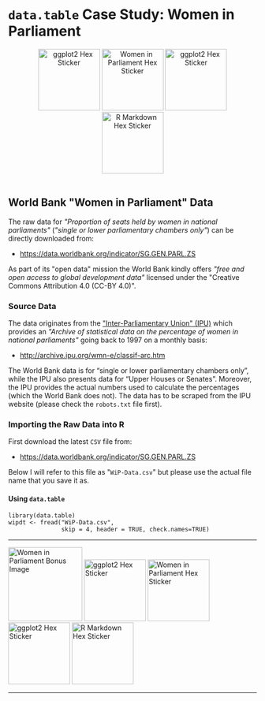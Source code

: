 # `data.table` Case Study: Women in Parliament

<center>
  <div>
    <img src="images/r-datatable-hex.png" alt="ggplot2 Hex Sticker" width="125"> <img src="images/Women_in_Parliament_hex.svg" alt="Women in Parliament Hex Sticker" width="125"> <img src="images/ggplot2.svg" alt="ggplot2 Hex Sticker" width="125"> <img src="images/rmarkdown.svg" alt="R Markdown Hex Sticker" width="125">
  </div>
</center>

<br>

## World Bank "Women in Parliament" Data

The raw data for *"Proportion of seats held by women in national parliaments"* 
(_"single or lower parliamentary chambers only"_) can be directly downloaded from:

+ https://data.worldbank.org/indicator/SG.GEN.PARL.ZS 

As part of its "open data" mission the World Bank kindly offers *"free and open access to global development data"* licensed under the "Creative Commons Attribution 4.0 (CC-BY 4.0)".


### Source Data

The data originates from the ["Inter-Parliamentary Union" (IPU)](https://www.ipu.org/)
which provides an *"Archive of statistical data on the percentage of women in 
national parliaments"* going back to 1997 on a monthly basis:

+ http://archive.ipu.org/wmn-e/classif-arc.htm

The World Bank data is for “single or lower parliamentary chambers only”, while 
the IPU also presents data for “Upper Houses or Senates”. Moreover, the IPU provides 
the actual numbers used to calculate the percentages (which the World Bank does not).
The data has to be scraped from the IPU website (please check the `robots.txt` file
first).

### Importing the Raw Data into R

First download the latest `CSV` file from:

+ https://data.worldbank.org/indicator/SG.GEN.PARL.ZS 

Below I will refer to this file as "`WiP-Data.csv`" but please use the actual
file name that you save it as.

#### Using `data.table`

```
library(data.table)
wipdt <- fread("WiP-Data.csv",
               skip = 4, header = TRUE, check.names=TRUE)
```

<hr>

<img src="images/Women_in_Parliament_rect.svg" alt="Women in Parliament Bonus Image" height="150"> <img src="images/r-datatable-hex.png" alt="ggplot2 Hex Sticker" width="125"> <img src="images/Women_in_Parliament_hex.svg" alt="Women in Parliament Hex Sticker" width="125"> <img src="images/ggplot2.svg" alt="ggplot2 Hex Sticker" width="125"> <img src="images/rmarkdown.svg" alt="R Markdown Hex Sticker" width="125">

<hr>
